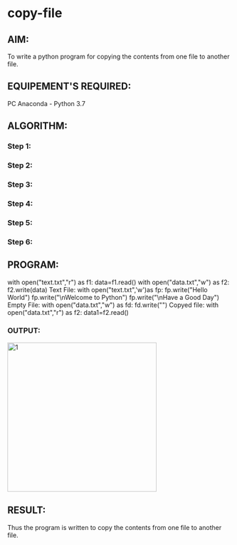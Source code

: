 # copy-file
## AIM:
To write a python program for copying the contents from one file to another file.
## EQUIPEMENT'S REQUIRED: 
PC
Anaconda - Python 3.7
## ALGORITHM: 
### Step 1:

### Step 2: 
 
### Step 3: 

### Step 4:  

### Step 5: 

### Step 6: 

## PROGRAM:

with open("text.txt","r") as f1:
    data=f1.read()
with open("data.txt","w") as f2:
    f2.write(data)
Text File:
with open("text.txt",'w')as fp:
  fp.write("Hello World")
  fp.write("\nWelcome to Python")
  fp.write("\nHave a Good Day")
Empty File:
with open("data.txt","w") as fd:
 fd.write("")
Copyed file:
with open("data.txt","r") as f2:
  data1=f2.read()

### OUTPUT:
<img width="335" alt="1" src="https://github.com/vasanth0908/copy-file/assets/122000018/8d3ef41f-922c-44ca-9b5f-d72f6990e651">



## RESULT:
Thus the program is written to copy the contents from one file to another file.
